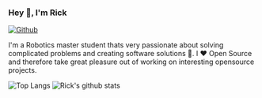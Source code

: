 ### Hey 👋, I'm Rick

[![Github](https://img.shields.io/github/followers/rickstaa?label=Follow&style=social)](https://github.com/rickstaa)

I'm a Robotics master student thats very passionate about solving complicated problems and creating software solutions :robot:. I :heart: Open Source and therefore take great pleasure out of working on interesting opensource projects.

![Top Langs](https://github-readme-stats.vercel.app/api/top-langs/?username=rickstaa&layout=compact&langs_count=10&hide_border=1)
![Rick's github stats](https://github-readme-stats.vercel.app/api?username=rickstaa&show_icons=true&count_private=true&line_height=28&hide_border=1)
